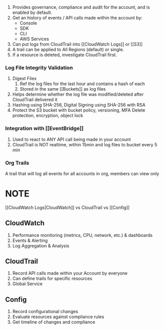 1. Provides governance, compliance and audit for the account, and is enabled by default.
2. Get an history of events / API calls made within the account by:
	- Console
	- SDK
	- CLI
	- AWS Services
3. Can put logs from CloudTrail into [[CloudWatch Logs]] or [[S3]]
4. A trail can be applied to All Regions (default) or single.
5. If a resource is deleted, investigate CloudTrail first.


### Log File Integrity Validation

1. Digest Files
	1. Ref the log files for the last hour and contains a hash of each
	2. Stored in the same [[Buckets]] as log files
2. Helps determine whether the log file was modified/deleted after CloudTrail delivered it
3. Hashing using SHA-256, Digital Signing using SHA-256 with RSA
4. Protect the S3 bucket with bucket policy, versioning, MFA Delete protection, encryption, object lock

### Integration with [[EventBridge]]

1. Used to react to ANY API call being made in your account
2. CloudTrail is NOT realtime, within 15min and log files to bucket every 5 min

### Org Trails

A trail that will log all events for all accounts in org, members can view only


# NOTE

[[CloudWatch Logs|CloudWatch]] vs CloudTrail vs [[Config]]

## CloudWatch

1. Performance monitoring (metrics, CPU, network, etc.) & dashboards
2. Events & Alerting
3. Log Aggregation & Analysis

## CloudTrail

1. Record API calls made within your Account by everyone
2. Can define trails for specific resources
3. Global Service

## Config

1. Record configurational changes
2. Evaluate resources against compliance rules
3. Get timeline of changes and compliance